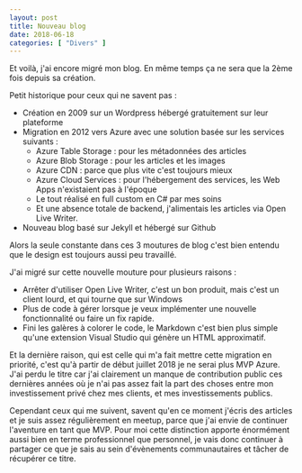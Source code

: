 ```yaml
---
layout: post
title: Nouveau blog
date: 2018-06-18
categories: [ "Divers" ]
---
```


Et voilà, j'ai encore migré mon blog. En même temps ça ne sera que la 2ème fois depuis sa création. 

Petit historique pour ceux qui ne savent pas : 

* Création en 2009 sur un Wordpress hébergé gratuitement sur leur plateforme
* Migration en 2012 vers Azure avec une solution basée sur les services suivants :
    * Azure Table Storage : pour les métadonnées des articles
    * Azure Blob Storage : pour les articles et les images
    * Azure CDN : parce que plus vite c'est toujours mieux
    * Azure Cloud Services : pour l'hébergement des services, les Web Apps n'existaient pas à l'époque
    * Le tout réalisé en full custom en C# par mes soins
    * Et une absence totale de backend, j'alimentais les articles via Open Live Writer.
* Nouveau blog basé sur Jekyll et hébergé sur Github

Alors la seule constante dans ces 3 moutures de blog c'est bien entendu que le design est toujours aussi peu travaillé. 

J'ai migré sur cette nouvelle mouture pour plusieurs raisons : 
* Arrêter d'utiliser Open Live Writer, c'est un bon produit, mais c'est un client lourd, et qui tourne que sur Windows
* Plus de code à gérer lorsque je veux implémenter une nouvelle fonctionnalité ou faire un fix rapide. 
* Fini les galères à colorer le code, le Markdown c'est bien plus simple qu'une extension Visual Studio qui génère un HTML approximatif.

Et la dernière raison, qui est celle qui m'a fait mettre cette migration en priorité, c'est qu'à partir de début juillet 2018 je ne serai plus MVP Azure. J'ai perdu le titre car j'ai clairement un manque de contribution public ces dernières années où je n'ai pas assez fait la part des choses entre mon investissement privé chez mes clients, et mes investissements publics.

Cependant ceux qui me suivent, savent qu'en ce moment j'écris des articles et je suis assez régulièrement en meetup, parce que j'ai envie de continuer l'aventure en tant que MVP. Pour moi cette distinction apporte énormément aussi bien en terme professionnel que personnel, je vais donc continuer à partager ce que je sais au sein d'évènements communautaires et tâcher de récupérer ce titre. 



